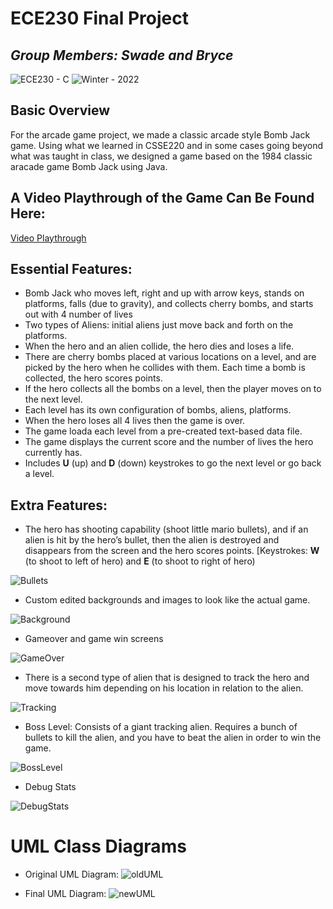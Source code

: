 # ECE230 Final Project
## _Group Members: Swade and Bryce_
![ECE230 - C](https://img.shields.io/badge/ECE230-C-red)
![Winter - 2022](https://img.shields.io/badge/Winter-2022-blue)
## Basic Overview
For the arcade game project, we made a classic arcade style Bomb Jack game. Using what we learned in CSSE220 and in some cases going beyond what was taught in class, we designed a game based on the 1984 classic aracade game Bomb Jack using Java.

## A Video Playthrough of the Game Can Be Found Here:

[Video Playthrough](https://youtu.be/PrBq3ihjS1g)


## Essential Features:
- Bomb Jack who moves left, right and up with arrow keys, stands on platforms, falls (due to gravity), and collects cherry bombs, and starts out with 4 number of lives
- Two types of Aliens: initial aliens just move back and forth on the platforms.
- When the hero and an alien collide, the hero dies and loses a life.
- There are cherry bombs placed at various locations on a level, and are picked by the hero when he collides with them. Each time a bomb is collected, the hero scores points.
- If the hero collects all the bombs on a level, then the player moves on to the next level.
- Each level has its own configuration of bombs, aliens, platforms.
- When the hero loses all 4 lives then the game is over.
- The game loada each level from a pre-created text-based data file.
- The game displays the current score and the number of lives the hero currently has.
- Includes **U** (up) and **D** (down) keystrokes to go the next level or go back a level.

## Extra Features:
- The hero has shooting capability (shoot little mario bullets), and if an alien is hit by the hero’s bullet, then the alien is destroyed and disappears from the screen and the hero scores points. [Keystrokes: **W** (to shoot to left of hero) and **E** (to shoot to right of hero)

![Bullets](https://github.com/swadewhite/CSSE220-Final_Project/blob/main/GIFs/Shooting.gif)

- Custom edited backgrounds and images to look like the actual game.

![Background](https://github.com/swadewhite/CSSE220-Final_Project/blob/main/images/Background3.png)

- Gameover and game win screens

![GameOver](https://github.com/swadewhite/CSSE220-Final_Project/blob/main/GIFs/GameOver.gif)

- There is a second type of alien that is designed to track the hero and move towards him depending on his location in relation to the alien.

![Tracking](https://github.com/swadewhite/CSSE220-Final_Project/blob/main/GIFs/Tracking.gif)

- Boss Level: Consists of a giant tracking alien. Requires a bunch of bullets to kill the alien, and you have to beat the alien in order to win the game.

![BossLevel](https://github.com/swadewhite/CSSE220-Final_Project/blob/main/GIFs/BossLevel.gif)

- Debug Stats

![DebugStats](https://github.com/swadewhite/CSSE220-Final_Project/blob/main/images/DebugStats.png)

# UML Class Diagrams
- Original UML Diagram:
![oldUML](https://user-images.githubusercontent.com/44556609/141491167-7debf709-0de0-40ee-b5ba-89e5b4adf57e.png)

- Final UML Diagram:
![newUML](https://user-images.githubusercontent.com/44556609/141490950-75b9b740-93ee-41d9-8c7f-0ee461fa609e.png)
